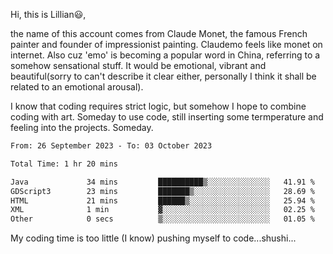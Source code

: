 Hi, this is Lillian😃, 

the name of this account comes from Claude Monet, the famous French painter and founder of impressionist painting. Claudemo feels like monet on internet. Also cuz 'emo' is becoming a popular word in China, referring to a somehow sensational stuff. It would be emotional, vibrant and beautiful(sorry to can't describe it clear either, personally I think it shall be  related to an emotional arousal).

I know that coding requires strict logic, but somehow I hope to combine coding with art. Someday to use code, still inserting some termperature and feeling into the projects. Someday.


<!--START_SECTION:waka-->

```txt
From: 26 September 2023 - To: 03 October 2023

Total Time: 1 hr 20 mins

Java             34 mins         ██████████▒░░░░░░░░░░░░░░   41.91 %
GDScript3        23 mins         ███████▒░░░░░░░░░░░░░░░░░   28.69 %
HTML             21 mins         ██████▒░░░░░░░░░░░░░░░░░░   25.94 %
XML              1 min           ▓░░░░░░░░░░░░░░░░░░░░░░░░   02.25 %
Other            0 secs          ▒░░░░░░░░░░░░░░░░░░░░░░░░   01.05 %
```

<!--END_SECTION:waka-->

My coding time is too little (I know)
pushing myself to code...shushi...
